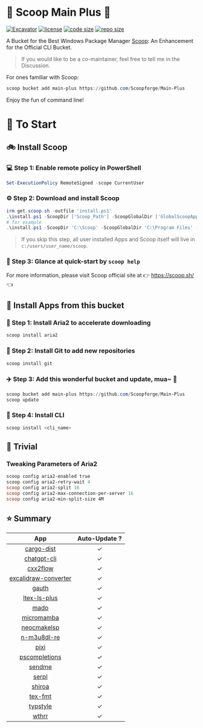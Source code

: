 # 🍨 Scoop Main Plus 🍨

[![Excavator](https://github.com/Scoopforge/Main-Plus/actions/workflows/ci.yml/badge.svg)](https://github.com/Scoopforge/Main-Plus/actions/workflows/ci.yml)
[![license](https://img.shields.io/github/license/Scoopforge/Main-Plus)](https://github.com/Scoopforge/Main-Plus/blob/master/LICENSE)
[![code size](https://img.shields.io/github/languages/code-size/Scoopforge/Main-Plus.svg)](https://img.shields.io/github/languages/code-size/Scoopforge/Main-Plus.svg)
[![repo size](https://img.shields.io/github/repo-size/Scoopforge/Main-Plus.svg)](https://img.shields.io/github/repo-size/Scoopforge/Main-Plus.svg)

A Bucket for the Best Windows Package Manager [Scoop](https://github.com/ScoopInstaller/Scoop): An Enhancement for the Official CLI Bucket.

> If you would like to be a co-maintainer, feel free to tell me in the Discussion.

For ones familiar with Scoop:

```powershell
scoop bucket add main-plus https://github.com/Scoopforge/Main-Plus
```

Enjoy the fun of command line!

# 🏃 To Start

## 🚲 Install Scoop

### 💻 Step 1: Enable remote policy in PowerShell

```powershell
Set-ExecutionPolicy RemoteSigned -scope CurrentUser
```

### ⚙️ Step 2: Download and install Scoop

```powershell
irm get.scoop.sh -outfile 'install.ps1'
.\install.ps1 -ScoopDir ['Scoop_Path'] -ScoopGlobalDir ['GlobalScoopApps_Path'] -NoProxy
# for example
.\install.ps1 -ScoopDir 'C:\Scoop' -ScoopGlobalDir 'C:\Program Files' -NoProxy
```

> If you skip this step, all user installed Apps and Scoop itself will live in `c:/users/user_name/scoop`.

### 📖 Step 3: Glance at quick-start by `scoop help`

For more information, please visit Scoop official site at 👉 https://scoop.sh/ 👈

## 🚗 Install Apps from this bucket

### 🚋 Step 1: Install Aria2 to accelerate downloading

```powershell
scoop install aria2
```

### 🎫 Step 2: Install Git to add new repositories

```powershell
scoop install git
```

### ✈️ Step 3: Add this wonderful bucket and update, mua~ 💋

```powershell
scoop bucket add main-plus https://github.com/Scoopforge/Main-Plus
scoop update
```

### 🚀 Step 4: Install CLI

```powershell
scoop install <cli_name>
```

## 📝 Trivial

### Tweaking Parameters of Aria2

```powershell
scoop config aria2-enabled true
scoop config aria2-retry-wait 4
scoop config aria2-split 16
scoop config aria2-max-connection-per-server 16
scoop config aria2-min-split-size 4M
```

## ⭐️ Summary

|                                   App                                   | Auto-Update ? |
| :---------------------------------------------------------------------: | :-----------: |
|          [cargo-dist](https://github.com/axodotdev/cargo-dist)          |       ✓       |
|             [chatgpt-cli](https://github.com/j178/chatgpt)              |       ✓       |
|          [cxx2flow](https://github.com/Enter-tainer/cxx2flow)           |       ✓       |
| [excalidraw-converter](https://github.com/sindrel/excalidraw-converter) |       ✓       |
|               [gauth](https://github.com/pcarrier/gauth)                |       ✓       |
|        [ltex-ls-plus](https://github.com/ltex-plus/ltex-ls-plus)        |       ✓       |
|                 [mado](https://github.com/akiomik/mado)                 |       ✓       |
|            [micromamba](https://github.com/mamba-org/mamba)             |       ✓       |
|        [neocmakelsp](https://github.com/neocmakelsp/neocmakelsp)        |       ✓       |
|          [n-m3u8dl-re](https://github.com/nilaoda/N_m3u8DL-RE)          |       ✓       |
|               [pixi](https://github.com/prefix-dev/pixi)                |       ✓       |
|         [pscompletions](https://github.com/abgox/PSCompletions)         |       ✓       |
|             [sendme](https://github.com/n0-computer/sendme)             |       ✓       |
|             [serpl](https://github.com/yassinebridi/serpl)              |       ✓       |
|           [shiroa](https://github.com/Myriad-Dreamin/shiroa)            |       ✓       |
|            [tex-fmt](https://github.com/WGUNDERWOOD/tex-fmt)            |       ✓       |
|          [typstyle](https://github.com/Enter-tainer/typstyle)           |       ✓       |
|         [wthrr](https://github.com/ttytm/wthrr-the-weathercrab)         |       ✓       |
